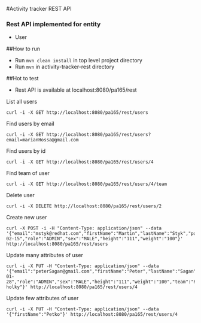 ﻿#Activity tracker REST API

### Rest API implemented for entity
* User

##How to run
* Run ``mvn clean install`` in top level project directory
* Run ``mvn`` in activity-tracker-rest directory

##Hot to test
* Rest API is available at localhost:8080/pa165/rest


List all users
```
curl -i -X GET http://localhost:8080/pa165/rest/users
```
Find users by email
```
curl -i -X GET http://localhost:8080/pa165/rest/users?email=marianHossa@gmail.com
```
Find users by id
```
curl -i -X GET http://localhost:8080/pa165/rest/users/4
```
Find team of user
```
curl -i -X GET http://localhost:8080/pa165/rest/users/4/team
```
Delete user
```
curl -i -X DELETE http://localhost:8080/pa165/rest/users/2
```
Create new user
```
curl -X POST -i -H "Content-Type: application/json" --data '{"email":"mstyk@redhat.com","firstName":"Martin","lastName":"Styk","passwordHash":"200aaa","dateOfBirth":"2008-02-15","role":"ADMIN","sex":"MALE","height":"111","weight":"100"}' http://localhost:8080/pa165/rest/users
```
Update many attributes of user
```
curl -i -X PUT -H "Content-Type: application/json" --data '{"email":"peterSagan@gmail.com","firstName":"Peter","lastName":"Sagan","passwordHash":"200aaa","dateOfBirth":"1990-01-28","role":"ADMIN","sex":"MALE","height":"111","weight":"100","team":"Rychle holky"}' http://localhost:8080/pa165/rest/users/4
```
Update few attributes of user
```
curl -i -X PUT -H "Content-Type: application/json" --data '{"firstName":"Petko"}' http://localhost:8080/pa165/rest/users/4
```


